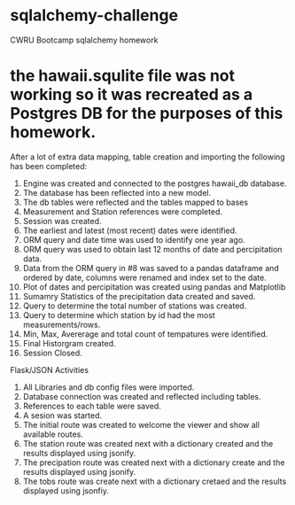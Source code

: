 # sqlalchemy-challenge

CWRU Bootcamp sqlalchemy homework

# the hawaii.squlite file was not working so it was recreated as a Postgres DB for the purposes of this homework.

After a lot of extra data mapping, table creation and importing the following has been completed:

1. Engine was created and connected to the postgres hawaii_db database.
2. The database has been reflected into a new model.
3. The db tables were reflected and the tables mapped to bases
4. Measurement and Station references were completed.
5. Session was created.
6. The earliest and latest (most recent) dates were identified.
7. ORM query and date time was used to identify one year ago.
8. ORM query was used to obtain last 12 months of date and percipitation data.
9. Data from the ORM query in #8 was saved to a pandas dataframe and ordered by date, columns were renamed and index set to the date.
10. Plot of dates and percipitation was created using pandas and Matplotlib
11. Sumamry Statistics of the precipitation data created and saved.
12. Query to determine the total number of stations was created.
13. Query to determine which station by id had the most measurements/rows.
14. Min, Max, Avererage and total count of tempatures were identified.
15. Final Historgram created.
16. Session Closed.

Flask/JSON Activities

1. All Libraries and db config files were imported.
2. Database connection was created and reflected including tables.
3. References to each table were saved.
4. A sesion was started.
5. The initial route was created to welcome the viewer and show all available routes.
6. The station route was created next with a dictionary created and the results displayed using jsonify.
7. The precipation route was created next with a dictionary create and the results displayed using jsonify.
8. The tobs route was create next with a dictionary cretaed and the results displayed using jsonfiy.
